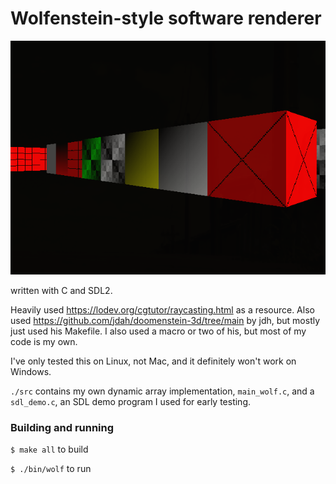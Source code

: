 # Wolfenstein-style software renderer

![screenshot](./wolfenstein_renderer.png)

written with C and SDL2.

Heavily used https://lodev.org/cgtutor/raycasting.html as a resource.
Also used https://github.com/jdah/doomenstein-3d/tree/main by jdh, but mostly just used his Makefile. I also used a macro or two of his, but most of my code is my own.

I've only tested this on Linux, not Mac, and it definitely won't work on Windows.

`./src` contains my own dynamic array implementation, `main_wolf.c`, and a `sdl_demo.c`, an SDL demo program I used for early
testing.

### Building and running
`$ make all` to build

`$ ./bin/wolf` to run

